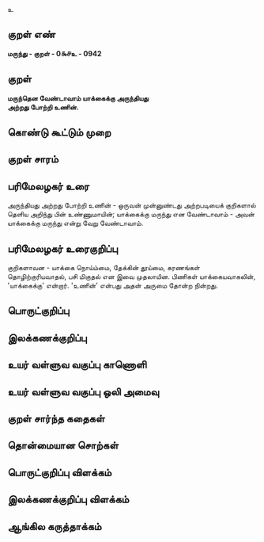 உ

## குறள் எண் 

**மருந்து - குறள் - 0௯௪உ - 0942**

## குறள் 

**மருந்தென வேண்டாவாம் யாக்கைக்கு அருந்தியது  
அற்றது போற்றி உணின்.** 

## கொண்டு கூட்டும் முறை


## குறள் சாரம் 


## பரிமேலழகர் உரை

அருந்தியது அற்றது போற்றி உணின் - ஒருவன் முன்னுண்டது அற்றபடியைக் குறிகளால் தெளிய அறிந்து பின் உண்ணுமாயின்; யாக்கைக்கு மருந்து என வேண்டாவாம் - அவன் யாக்கைக்கு மருந்து என்று வேறு வேண்டாவாம்.

## பரிமேலழகர் உரைகுறிப்பு   

குறிகளாவன - யாக்கை நொய்ம்மை, தேக்கின் தூய்மை, கரணங்கள் தொழிற்குரியவாதல், பசி மிகுதல் என இவை முதலாயின. பிணிகள் யாக்கையவாகலின், 'யாக்கைக்கு' என்றார். 'உணின்' என்பது அதன் அருமை தோன்ற நின்றது.

## பொருட்குறிப்பு 


## இலக்கணக்குறிப்பு  


## உயர் வள்ளுவ வகுப்பு காணொளி


## உயர் வள்ளுவ வகுப்பு ஒலி அமைவு 

 
## குறள் சார்ந்த கதைகள் 


## தொன்மையான சொற்கள்


## பொருட்குறிப்பு விளக்கம்


## இலக்கணக்குறிப்பு விளக்கம்


## ஆங்கில கருத்தாக்கம் 


